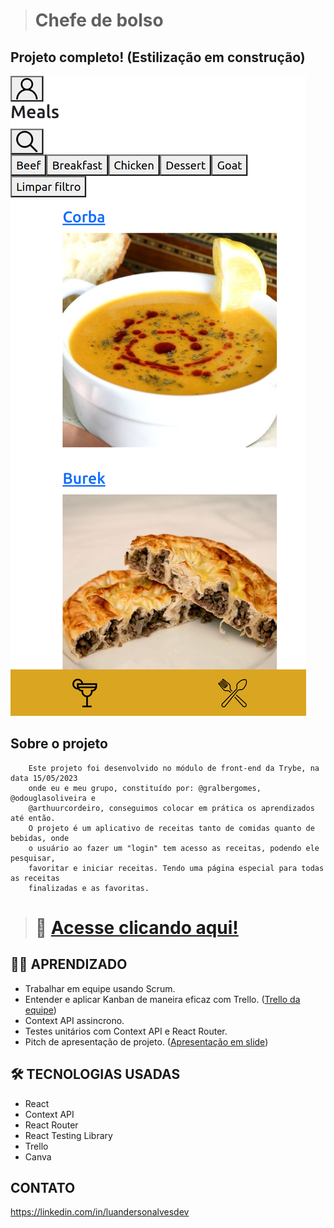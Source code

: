 ># Chefe de bolso

## Projeto completo! (Estilização em construção)

![preview](./src/assets/github/preview.png)

## Sobre o projeto
        Este projeto foi desenvolvido no módulo de front-end da Trybe, na data 15/05/2023 
        onde eu e meu grupo, constituído por: @gralbergomes, @odouglasoliveira e 
        @arthuurcordeiro, conseguimos colocar em prática os aprendizados até então.
        O projeto é um aplicativo de receitas tanto de comidas quanto de bebidas, onde 
        o usuário ao fazer um "login" tem acesso as receitas, podendo ele pesquisar, 
        favoritar e iniciar receitas. Tendo uma página especial para todas as receitas
        finalizadas e as favoritas. 
         

># 🔗 [Acesse clicando aqui!](luandersonalvesdev.github.io/chefe-de-bolso/#/)

## 👨‍💻 APRENDIZADO
- Trabalhar em equipe usando Scrum.
- Entender e aplicar Kanban de maneira eficaz com Trello. ([Trello da equipe](https://trello.com/invite/b/sY7Erw9Q/ATTIbd1e49950d2d34e5f76d52dfd74bc72199C89DA8/trybe-project-app-de-receitas))
- Context API assincrono.
- Testes unitários com Context API e React Router.
- Pitch de apresentação de projeto. ([Apresentação em slide](https://www.canva.com/design/DAFjBSS3Zek/lHS9EUU9DCrvtsqrHv1WUQ/edit?utm_content=DAFjBSS3Zek&utm_campaign=designshare&utm_medium=link2&utm_source=sharebutton))

## 🛠️ TECNOLOGIAS USADAS 
- React
- Context API
- React Router
- React Testing Library
- Trello
- Canva

## CONTATO

https://linkedin.com/in/luandersonalvesdev